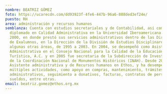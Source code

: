 ```yaml
---
nombre: BEATRIZ GÓMEZ
foto: https://ucarecdn.com/dd93923f-4fe6-447b-96a6-888ded3ef24e/
puesto: RH
area: administración y recursos humanos
semblanza: Cuenta con estudios secretariales y de Contabilidad, así como un
  diplomado en Calidad Administrativa en la Universidad Iberoamericana en el año
  2000, en donde prestó sus servicios administrativos dentro de las Direcciones
  de Exalumnos, en la Dirección de la División de Estudios Disciplinares, entre
  algunas otras áreas, de 1995 a 2003. En 2004, se desempeñó como Asistente
  Administrativa en el Consejo Nacional para la Calidad de la Educación
  Turística, A.C. y en 2005 fue secretaria de la Subdirección de Investigación,
  de la Coordinación Nacional de Monumentos Históricos (INAH). Desde 2008 es
  Asistente administrativa y de Recursos humanos en Ethos, y ha desempeñado
  múltiples actividades, como apoyo en compras, mantenimiento, trámites
  administrativos, seguimiento a donativos, facturas, contratos de personal,
  sueldos, entre otras.
email: beatriz.gomez@ethos.org.mx
---
```

